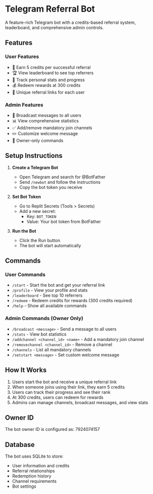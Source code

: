 # Telegram Referral Bot

A feature-rich Telegram bot with a credits-based referral system, leaderboard, and comprehensive admin controls.

## Features

### User Features
- 🎁 Earn 5 credits per successful referral
- 🏆 View leaderboard to see top referrers
- 👤 Track personal stats and progress
- 💰 Redeem rewards at 300 credits
- 🔗 Unique referral links for each user

### Admin Features
- 📢 Broadcast messages to all users
- 📊 View comprehensive statistics
- ✅ Add/remove mandatory join channels
- ✏️ Customize welcome message
- 👑 Owner-only commands

## Setup Instructions

1. **Create a Telegram Bot**
   - Open Telegram and search for @BotFather
   - Send `/newbot` and follow the instructions
   - Copy the bot token you receive

2. **Set Bot Token**
   - Go to Replit Secrets (Tools > Secrets)
   - Add a new secret:
     - Key: `BOT_TOKEN`
     - Value: Your bot token from BotFather

3. **Run the Bot**
   - Click the Run button
   - The bot will start automatically

## Commands

### User Commands
- `/start` - Start the bot and get your referral link
- `/profile` - View your profile and stats
- `/leaderboard` - See top 10 referrers
- `/redeem` - Redeem credits for rewards (300 credits required)
- `/help` - Show all available commands

### Admin Commands (Owner Only)
- `/broadcast <message>` - Send a message to all users
- `/stats` - View bot statistics
- `/addchannel <channel_id> <name>` - Add a mandatory join channel
- `/removechannel <channel_id>` - Remove a channel
- `/channels` - List all mandatory channels
- `/setstart <message>` - Set custom welcome message

## How It Works

1. Users start the bot and receive a unique referral link
2. When someone joins using their link, they earn 5 credits
3. Users can track their progress and see their rank
4. At 300 credits, users can redeem for rewards
5. Admins can manage channels, broadcast messages, and view stats

## Owner ID
The bot owner ID is configured as: 7924074157

## Database
The bot uses SQLite to store:
- User information and credits
- Referral relationships
- Redemption history
- Channel requirements
- Bot settings
